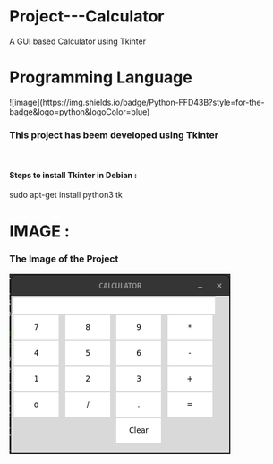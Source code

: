 # Project---Calculator
A GUI based Calculator using Tkinter 

<H1>Programming Language</H1>
![image](https://img.shields.io/badge/Python-FFD43B?style=for-the-badge&logo=python&logoColor=blue)
<h3> This project has beem developed using Tkinter </h3><br>
 <h4><b> Steps to install Tkinter in Debian :</b></h4>
 sudo apt-get install python3 tk
 
<H1>IMAGE :</H1>
<H3> The Image of the Project</H3>
<img src = "Screenshot from 2023-07-10 21-19-00.png" alt = "IMAGE IS MISSING ">
